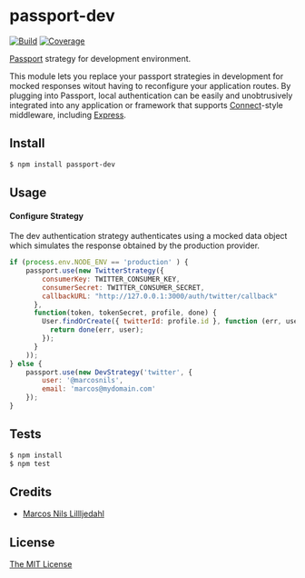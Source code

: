 # passport-dev

[![Build](https://travis-ci.org/marcosnils/passport-dev.png)](https://travis-ci.org/marcosnils/passport-dev)
[![Coverage](https://coveralls.io/repos/marcosnils/passport-dev/badge.png)](https://coveralls.io/r/marcosnils/passport-dev)


[Passport](http://passportjs.org/) strategy for development environment.

This module lets you replace your passport strategies in development
for mocked responses witout having to reconfigure your application routes.
By plugging into Passport, local authentication can be easily and
unobtrusively integrated into any application or framework that supports
[Connect](http://www.senchalabs.org/connect/)-style middleware, including
[Express](http://expressjs.com/).

## Install

```bash
$ npm install passport-dev
```

## Usage

#### Configure Strategy

The dev authentication strategy authenticates using a mocked data
object which simulates the response obtained by the production provider.

```js
if (process.env.NODE_ENV == 'production' ) {
    passport.use(new TwitterStrategy({
        consumerKey: TWITTER_CONSUMER_KEY,
        consumerSecret: TWITTER_CONSUMER_SECRET,
        callbackURL: "http://127.0.0.1:3000/auth/twitter/callback"
      },
      function(token, tokenSecret, profile, done) {
        User.findOrCreate({ twitterId: profile.id }, function (err, user) {
          return done(err, user);
        });
      }
    ));
} else {
    passport.use(new DevStrategy('twitter', {
        user: '@marcosnils',
        email: 'marcos@mydomain.com'
    });
}
```

## Tests

```bash
$ npm install
$ npm test
```

## Credits

- [Marcos Nils Lillljedahl](http://github.com/marcosnils)

## License

[The MIT License](http://opensource.org/licenses/MIT)
